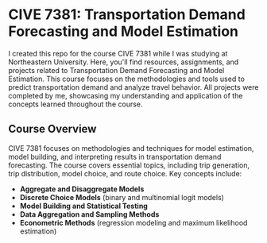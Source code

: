 # CIVE 7381: Transportation Demand Forecasting and Model Estimation

I created this repo for the course CIVE 7381 while I was studying at Northeastern University. Here, you'll find resources, assignments, and projects related to Transportation Demand Forecasting and Model Estimation. This course focuses on the methodologies and tools used to predict transportation demand and analyze travel behavior. All projects were completed by me, showcasing my understanding and application of the concepts learned throughout the course.

## Course Overview
CIVE 7381 focuses on methodologies and techniques for model estimation, model building, and interpreting results in transportation demand forecasting. The course covers essential topics, including trip generation, trip distribution, model choice, and route choice. Key concepts include:

- **Aggregate and Disaggregate Models**
- **Discrete Choice Models** (binary and multinomial logit models)
- **Model Building and Statistical Testing**
- **Data Aggregation and Sampling Methods**
- **Econometric Methods** (regression modeling and maximum likelihood estimation)
